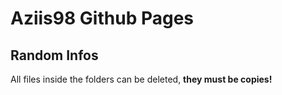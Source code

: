 # Aziis98 Github Pages

## Random Infos

All files inside the folders can be deleted, **they must be copies!**
